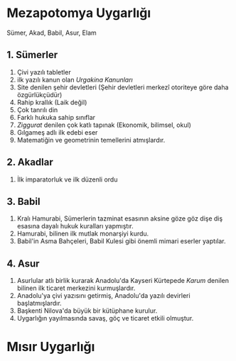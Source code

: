 # Mezapotomya Uygarlığı
Sümer, Akad, Babil, Asur, Elam

## 1. Sümerler
1. Çivi yazılı tabletler
2. ilk yazılı kanun olan *Urgakina Kanunları*
3. Site denilen şehir devletleri (Şehir devletleri merkezî otoriteye göre daha özgürlükçüdür)
4. Rahip krallık (Laik değil)
5. Çok tanrılı din
6. Farklı hukuka sahip sınıflar
7. *Ziggurat* denilen çok katlı tapınak (Ekonomik, bilimsel, okul)
8. Gılgameş adlı ilk edebi eser
9. Matematiğin ve geometrinin temellerini atmışlardır.

## 2. Akadlar
1. İlk imparatorluk ve ilk düzenli ordu

## 3. Babil
1. Kralı Hamurabi, Sümerlerin tazminat esasının aksine göze göz dişe diş esasına dayalı hukuk kuralları yapmıştır.
2. Hamurabi, bilinen ilk mutlak monarşiyi kurdu.
3. Babil'in Asma Bahçeleri, Babil Kulesi gibi önemli mimari eserler yaptılar.

## 4. Asur
1. Asurlular atlı birlik kurarak Anadolu'da Kayseri Kürtepede *Karum* denilen bilinen ilk ticaret merkezini kurmuşlardır.
2. Anadolu'ya çivi yazısını getirmiş, Anadolu'da yazılı devirleri başlatmışlardır.
3. Başkenti Nilova'da büyük bir kütüphane kurulur.
4. Uygarlığın yayılmasında savaş, göç ve ticaret etkili olmuştur.


# Mısır Uygarlığı 
